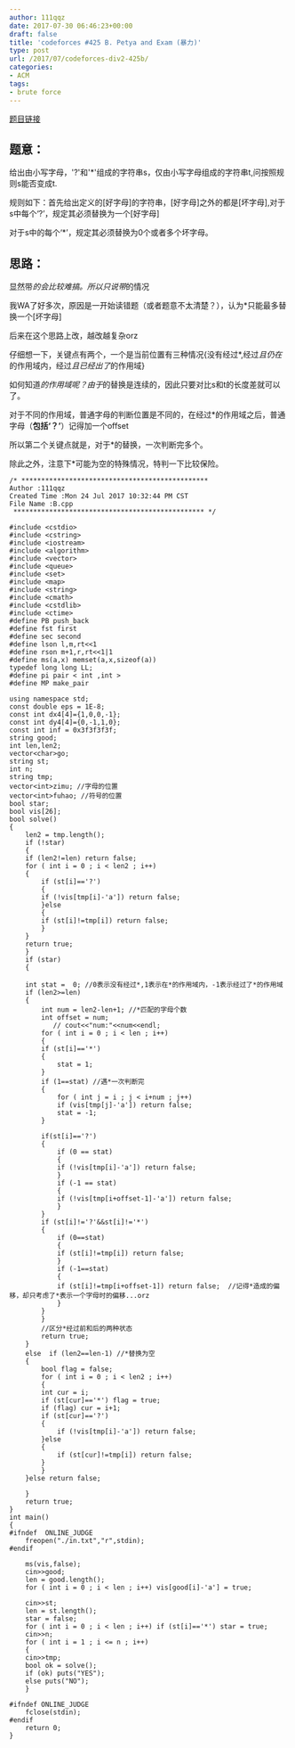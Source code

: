 ```yaml
---
author: 111qqz
date: 2017-07-30 06:46:23+00:00
draft: false
title: 'codeforces #425 B. Petya and Exam (暴力)'
type: post
url: /2017/07/codeforces-div2-425b/
categories:
- ACM
tags:
- brute force
---
```


[题目链接](http://codeforces.com/contest/832/problem/B)


## 题意：


给出由小写字母，'?'和'*'组成的字符串s，仅由小写字母组成的字符串t,问按照规则s能否变成t.

规则如下：首先给出定义的[好字母]的字符串，[好字母]之外的都是[坏字母],对于s中每个‘?’，规定其必须替换为一个[好字母]

对于s中的每个‘*’，规定其必须替换为0个或者多个坏字母。


## 思路：


显然带*的会比较难搞。所以只说带*的情况

我WA了好多次，原因是一开始读错题（或者题意不太清楚？），认为*只能最多替换一个[坏字母]

后来在这个思路上改，越改越复杂orz

仔细想一下，关键点有两个，一个是当前位置有三种情况{没有经过*,经过*且仍在*的作用域内，经过*且已经出了*的作用域}

如何知道*的作用域呢？由于*的替换是连续的，因此只要对比s和t的长度差就可以了。

对于不同的作用域，普通字母的判断位置是不同的，在经过*的作用域之后，普通字母（**包括‘？’**）记得加一个offset

所以第二个关键点就是，对于*的替换，一次判断完多个。

除此之外，注意下*可能为空的特殊情况，特判一下比较保险。

    
    /* ***********************************************
    Author :111qqz
    Created Time :Mon 24 Jul 2017 10:32:44 PM CST
    File Name :B.cpp
     ************************************************ */
    
    #include <cstdio>
    #include <cstring>
    #include <iostream>
    #include <algorithm>
    #include <vector>
    #include <queue>
    #include <set>
    #include <map>
    #include <string>
    #include <cmath>
    #include <cstdlib>
    #include <ctime>
    #define PB push_back
    #define fst first
    #define sec second
    #define lson l,m,rt<<1
    #define rson m+1,r,rt<<1|1
    #define ms(a,x) memset(a,x,sizeof(a))
    typedef long long LL;
    #define pi pair < int ,int >
    #define MP make_pair
    
    using namespace std;
    const double eps = 1E-8;
    const int dx4[4]={1,0,0,-1};
    const int dy4[4]={0,-1,1,0};
    const int inf = 0x3f3f3f3f;
    string good;
    int len,len2;
    vector<char>go;
    string st;
    int n;
    string tmp;
    vector<int>zimu; //字母的位置
    vector<int>fuhao; //符号的位置
    bool star;
    bool vis[26];
    bool solve()
    {
        len2 = tmp.length();
        if (!star)
        {
    	if (len2!=len) return false;
    	for ( int i = 0 ; i < len2 ; i++)
    	{
    	    if (st[i]=='?')
    	    {
    		if (!vis[tmp[i]-'a']) return false;
    	    }else 
    	    {
    		if (st[i]!=tmp[i]) return false;
    	    }
    	}
    	return true;
        }
        if (star)
        {
    
    	int stat =  0; //0表示没有经过*,1表示在*的作用域内，-1表示经过了*的作用域
    	if (len2>=len)
    	{
    	    int num = len2-len+1; //*匹配的字母个数
    	    int offset = num;
        	   // cout<<"num:"<<num<<endl;
    	    for ( int i = 0 ; i < len ; i++)
    	    {
    		if (st[i]=='*')
    		{
    		    stat = 1;
    		}
    		if (1==stat) //遇*一次判断完
    		{
    		    for ( int j = i ; j < i+num ; j++)
    			if (vis[tmp[j]-'a']) return false;
    		    stat = -1;
    		}
    
    		if(st[i]=='?')
    		{
    		    if (0 == stat)
    		    {
    			if (!vis[tmp[i]-'a']) return false;
    		    }
    		    if (-1 == stat)
    		    {
    			if (!vis[tmp[i+offset-1]-'a']) return false;
    		    }
    		}
    		if (st[i]!='?'&&st[i]!='*')
    		{
    		    if (0==stat)
    		    {
    			if (st[i]!=tmp[i]) return false;
    		    }
    		    if (-1==stat)
    		    {
    			if (st[i]!=tmp[i+offset-1]) return false;  //记得*造成的偏移，却只考虑了*表示一个字母时的偏移...orz
    		    }
    		}
    	    }
    	    //区分*经过前和后的两种状态
    	    return true;
    	}
    	else  if (len2==len-1) //*替换为空
    	{
    	    bool flag = false;
    	    for ( int i = 0 ; i < len2 ; i++)
    	    {
    		int cur = i;
    		if (st[cur]=='*') flag = true;
    		if (flag) cur = i+1;
    		if (st[cur]=='?')
    		{
    		    if (!vis[tmp[i]-'a']) return false;
    		}else
    		{
    		    if (st[cur]!=tmp[i]) return false;
    		}
    	    }
    	}else return false;
    
        }
        return true;
    }
    int main()
    {
    #ifndef  ONLINE_JUDGE 
        freopen("./in.txt","r",stdin);
    #endif
    
        ms(vis,false);
        cin>>good;
        len = good.length();
        for ( int i = 0 ; i < len ; i++) vis[good[i]-'a'] = true;
    
        cin>>st;
        len = st.length();
        star = false;
        for ( int i = 0 ; i < len ; i++) if (st[i]=='*') star = true;
        cin>>n;
        for ( int i = 1 ; i <= n ; i++)
        {
    	cin>>tmp;
    	bool ok = solve();
    	if (ok) puts("YES");
    	else puts("NO");
        }
    
    #ifndef ONLINE_JUDGE  
        fclose(stdin);
    #endif
        return 0;
    }
    









